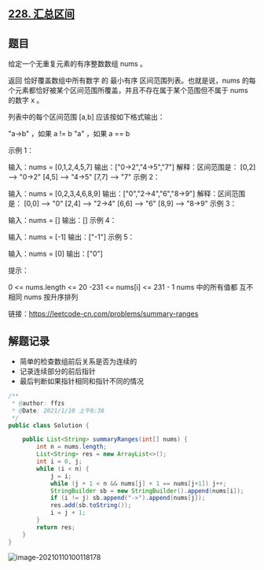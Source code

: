 ## [228. 汇总区间](https://leetcode-cn.com/problems/summary-ranges/)

## 题目

给定一个无重复元素的有序整数数组 nums 。

返回 恰好覆盖数组中所有数字 的 最小有序 区间范围列表。也就是说，nums 的每个元素都恰好被某个区间范围所覆盖，并且不存在属于某个范围但不属于 nums 的数字 x 。

列表中的每个区间范围 [a,b] 应该按如下格式输出：

"a->b" ，如果 a != b
"a" ，如果 a == b


示例 1：

输入：nums = [0,1,2,4,5,7]
输出：["0->2","4->5","7"]
解释：区间范围是：
[0,2] --> "0->2"
[4,5] --> "4->5"
[7,7] --> "7"
示例 2：

输入：nums = [0,2,3,4,6,8,9]
输出：["0","2->4","6","8->9"]
解释：区间范围是：
[0,0] --> "0"
[2,4] --> "2->4"
[6,6] --> "6"
[8,9] --> "8->9"
示例 3：

输入：nums = []
输出：[]
示例 4：

输入：nums = [-1]
输出：["-1"]
示例 5：

输入：nums = [0]
输出：["0"]


提示：

0 <= nums.length <= 20
-231 <= nums[i] <= 231 - 1
nums 中的所有值都 互不相同
nums 按升序排列


链接：https://leetcode-cn.com/problems/summary-ranges

## 解题记录

+ 简单的检查数组前后关系是否为连续的
+ 记录连续部分的前后指针
+ 最后判断如果指针相同和指针不同的情况

```java
/**
 * @author: ffzs
 * @Date: 2021/1/10 上午8:36
 */
public class Solution {

    public List<String> summaryRanges(int[] nums) {
        int n = nums.length;
        List<String> res = new ArrayList<>();
        int i = 0, j;
        while (i < n) {
            j = i;
            while (j + 1 < n && nums[j] + 1 == nums[j+1]) j++;
            StringBuilder sb = new StringBuilder().append(nums[i]);
            if (i != j) sb.append("->").append(nums[j]);
            res.add(sb.toString());
            i = j + 1;
        }
        return res;
    }
}
```

![image-20210110100118178](https://gitee.com/ffzs/picture_go/raw/master/img/image-20210110100118178.png)